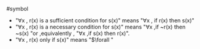 #symbol 
- "$\forall$x , r(x) is a sufficient condition for s(x)"
means "$\forall$x , if r(x) then s(x)"
- "$\forall$x , r(x) is a necessary condition for s(x)" means "$\forall$x ,if ~r(x) then ~s(x) "or ,equivalently , "$\forall$x ,if s(x) then r(x)".
- "$\forall$x , r(x) only if s(x)" means "$\forall "